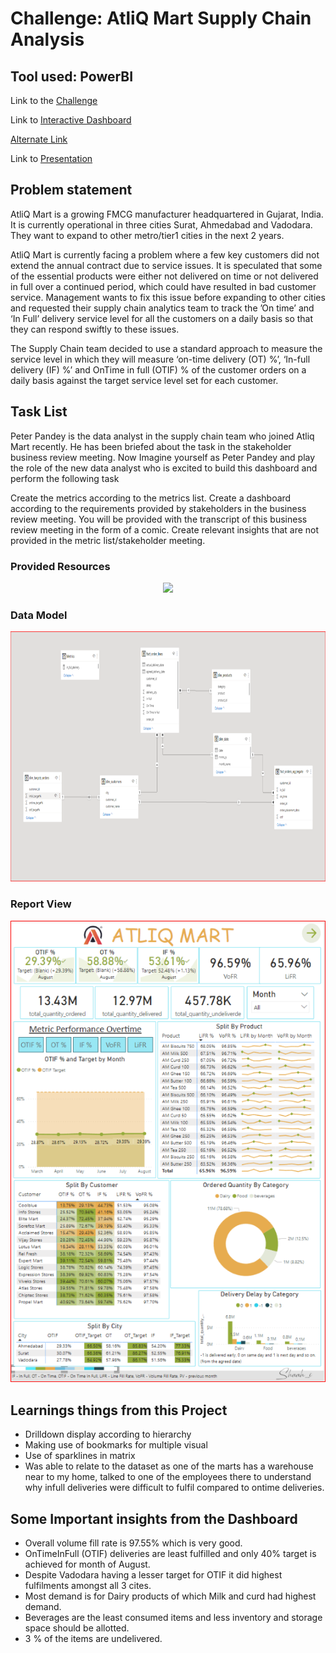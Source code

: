 # Challenge: AtliQ Mart Supply Chain Analysis

## Tool used: PowerBI

Link to the [Challenge](https://codebasics.io/event/codebasics-resume-project-challenge)

Link to [Interactive Dashboard](https://community.powerbi.com/t5/Data-Stories-Gallery/AtliQ-Mart-Challange/m-p/2871602#M8598)

[Alternate Link](https://www.novypro.com/project/atliq-mart-challange-shaahi)

Link to [Presentation]()

## Problem statement

AtliQ Mart is a growing FMCG manufacturer headquartered in Gujarat, India. It is currently operational in three cities Surat, Ahmedabad and Vadodara. They want to expand to other metro/tier1 cities in the next 2 years.

AtliQ Mart is currently facing a problem where a few key customers did not extend the annual contract due to service issues. It is speculated that some of the essential products were either not delivered on time or not delivered in full over a continued period, which could have resulted in bad customer service. Management wants to fix this issue before expanding to other cities and requested their supply chain analytics team to track the ’On time’ and ‘In Full’ delivery service level for all the customers on a daily basis so that they can respond swiftly to these issues.

The Supply Chain team decided to use a standard approach to measure the service level in which they will measure ‘on-time delivery (OT) %’, ‘In-full delivery (IF) %’ and OnTime in full (OTIF) % of the customer orders on a daily basis against the target service level set for each customer.


## Task List

Peter Pandey is the data analyst in the supply chain team who joined Atliq Mart recently. He has been briefed about the task in the stakeholder business review meeting. Now Imagine yourself as Peter Pandey and play the role of the new data analyst who is excited to build this dashboard and perform the following task

Create the metrics according to the metrics list.
Create a dashboard according to the requirements provided by stakeholders in the business review meeting. You will be provided with the transcript of this business review meeting in the form of a comic.
Create relevant insights that are not provided in the metric list/stakeholder meeting.

### Provided Resources
<p align="center">
    <img src="https://github.com/Shaah-i/PowerBi-Dasboards/tree/main/CodeBasicsResumeChallange/AtliqMarts_Oct2022/Input%20Files%20C2" width="600">
</p>


### Data Model

<p align="center">
    <img src='https://github.com/Shaah-i/PowerBi-Dasboards/blob/main/CodeBasicsResumeChallange/AtliqMarts_Oct2022/Images/Star%20Datamodel.PNG' height="400">
</p>


### Report View

<p align="center">
    <img src='https://github.com/Shaah-i/PowerBi-Dasboards/blob/main/CodeBasicsResumeChallange/AtliqMarts_Oct2022/Images/Report.PNG' width="600">
</p>


## Learnings things from this Project 
- Drilldown display according to hierarchy
- Making use of bookmarks for multiple visual
- Use of sparklines in matrix
- Was able to relate to the dataset as one of the marts has a warehouse near to my home, talked to one of the employees there to understand why infull deliveries were difficult to fulfil compared to ontime deliveries.


## Some Important insights from the Dashboard

- Overall volume fill rate is 97.55% which is very good.
- OnTimeInFull (OTIF) deliveries are least fulfilled and only 40% target is achieved for month of August.
- Despite Vadodara having a lesser target for OTIF it did highest fulfilments amongst all 3 cites.
- Most demand is for Dairy products of which Milk and curd had highest demand.
- Beverages are the least consumed items and less inventory and storage space should be allotted.
- 3 % of the items are undelivered.
